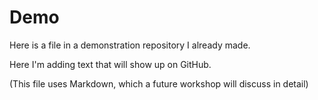 # Demo
Here is a file in a demonstration repository I already made.

Here I'm adding text that will show up on GitHub.

(This file uses Markdown, which a future workshop will discuss in detail)
